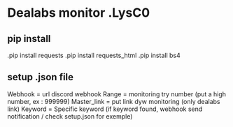 # Dealabs monitor .LysC0

## pip install 

.pip install requests
.pip install requests_html
.pip install bs4

## setup .json file

Webhook = url discord webhook
Range = monitoring try number (put a high number, ex : 999999)
Master_link = put link dyw monitoring (only dealabs link)
Keyword = Specific keyword (if keyword found, webhook send notification / check setup.json for exemple)


